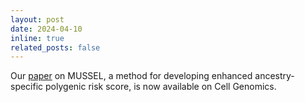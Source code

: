 ```yaml
---
layout: post
date: 2024-04-10
inline: true
related_posts: false
---
```


Our [paper](https://www.cell.com/cell-genomics/fulltext/S2666-979X(24)00095-8) on MUSSEL, a method for developing enhanced ancestry-specific polygenic risk score, is now available on Cell Genomics.

